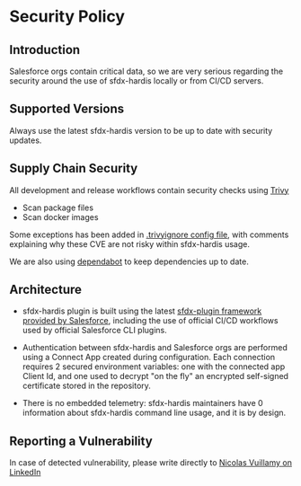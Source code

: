 # Security Policy

## Introduction

Salesforce orgs contain critical data, so we are very serious regarding the security around the use of sfdx-hardis locally or from CI/CD servers.

## Supported Versions

Always use the latest sfdx-hardis version to be up to date with security updates.

## Supply Chain Security

All development and release workflows contain security checks using [Trivy](https://trivy.dev/latest/)

- Scan package files
- Scan docker images

Some exceptions has been added in [.trivyignore config file](https://github.com/hardisgroupcom/sfdx-hardis/blob/main/.trivyignore), with comments explaining why these CVE are not risky within sfdx-hardis usage.

We are also using [dependabot](https://github.com/dependabot) to keep dependencies up to date.

## Architecture

- sfdx-hardis plugin is built using the latest [sfdx-plugin framework provided by Salesforce](https://developer.salesforce.com/docs/atlas.en-us.sfdx_cli_plugins.meta/sfdx_cli_plugins/cli_plugins.htm), including the use of official CI/CD workflows used by official Salesforce CLI plugins.

- Authentication between sfdx-hardis and Salesforce orgs are performed using a Connect App created during configuration. Each connection requires 2 secured environment variables: one with the connected app Client Id, and one used to decrypt "on the fly" an encrypted self-signed certificate stored in the repository. 

- There is no embedded telemetry: sfdx-hardis maintainers have 0 information about sfdx-hardis command line usage, and it is by design.

## Reporting a Vulnerability

In case of detected vulnerability, please write directly to [Nicolas Vuillamy on LinkedIn](https://www.linkedin.com/in/nicolas-vuillamy/)
